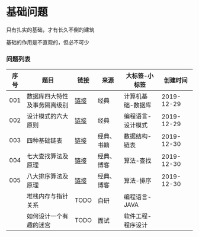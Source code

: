 # 基础问题

只有扎实的基础，才有长久不倒的建筑

基础的作用是不直观的，但必不可少

### 问题列表

|序号|题目|链接|来源|大标签-小标签|创建时间|
|--|--|--|--|--|--|
|001|数据库四大特性及事务隔离级别|[链接](https://github.com/peteryuanpan/notebook/blob/master/DATABASE/数据库四大特性及事物隔离级别.md)|经典|计算机基础-数据库|2019-12-29|
|002|设计模式的六大原则|[链接](https://github.com/peteryuanpan/notebook/tree/master/DESIGN_PATTER/设计模式的六大原则.md)|经典|编程语言-设计模式|2019-12-29|
|003|四种基础链表|[链接](数据结构/四种基础链表)|经典、书籍|数据结构-链表|2019-12-30|
|004|七大查找算法及原理|[链接](算法/七大查找算法及原理)|经典、博客|算法-查找|2019-12-30|
|005|八大排序算法及原理|[链接](算法/八大排序算法及原理)|经典、博客|算法-排序|2019-12-30|
||堆栈内存与指针关系|TODO|自研|编程语言-JAVA||
||如何设计一个有趣的迷宫|TODO|面试|软件工程-程序设计||
